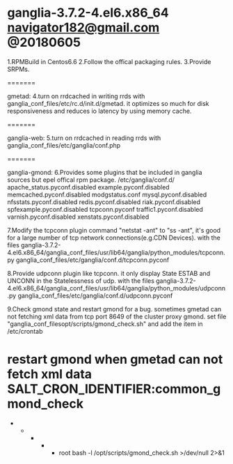 ganglia-3.7.2-4.el6.x86_64
navigator182@gmail.com @20180605
==============
1.RPMBuild in Centos6.6
2.Follow the offical packaging rules.
3.Provide SRPMs.

=======

gmetad:
4.turn on rrdcached in writing rrds with ganglia_conf_files/etc/rc.d/init.d/gmetad. it optimizes so much for disk responsiveness and reduces io latency by using memory cache.

=======

ganglia-web:
5.turn on rrdcached in reading rrds with ganglia_conf_files/etc/ganglia/conf.php

=======

ganglia-gmond:
6.Provides some plugins that be included in ganglia sources but epel offical rpm package.
/etc/ganglia/conf.d/
apache_status.pyconf.disabled
example.pyconf.disabled
memcached.pyconf.disabled
modgstatus.conf
mysql.pyconf.disabled
nfsstats.pyconf.disabled
redis.pyconf.disabled
riak.pyconf.disabled
spfexample.pyconf.disabled
tcpconn.pyconf
traffic1.pyconf.disabled
varnish.pyconf.disabled
xenstats.pyconf.disabled

7.Modify the tcpconn plugin command "netstat -ant" to "ss -ant", it's good for a large number of tcp network connections(e.g.CDN Devices).
with the files
ganglia-3.7.2-4.el6.x86_64/ganglia_conf_files/usr/lib64/ganglia/python_modules/tcpconn.py
ganglia_conf_files/etc/ganglia/conf.d/tcpconn.pyconf

8.Provide udpconn plugin like tcpconn. it only display State ESTAB and UNCONN in the Statelessness of udp.
with the files
ganglia-3.7.2-4.el6.x86_64/ganglia_conf_files/usr/lib64/ganglia/python_modules/udpconn.py
ganglia_conf_files/etc/ganglia/conf.d/udpconn.pyconf

9.Check gmond state and restart gmond for a bug. sometimes gmetad can not fetching xml data from tcp port 8649 of the cluster proxy gmond.
set file "ganglia_conf_filesopt/scripts/gmond_check.sh"
and add the item in /etc/crontab

# restart gmond when gmetad can not fetch xml data SALT_CRON_IDENTIFIER:common_gmond_check
* * * * * root bash -l /opt/scripts/gmond_check.sh >/dev/null 2>&1
